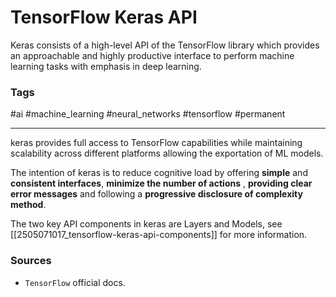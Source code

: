 # TensorFlow Keras API

Keras consists of a high-level API of the TensorFlow library which provides an approachable and highly productive interface to perform machine learning tasks with emphasis in deep learning.

### Tags

#ai #machine_learning #neural_networks #tensorflow #permanent 

---

keras provides full access to TensorFlow capabilities while maintaining scalability across different platforms allowing the exportation of ML models.

The intention of keras is to reduce cognitive load by offering **simple** and **consistent interfaces**, **minimize the number of actions** , **providing clear error messages** and following a **progressive disclosure of complexity method**.

The two key API components in keras are Layers and Models, see [[2505071017_tensorflow-keras-api-components]] for more information.

### Sources
- `TensorFlow` official docs.

